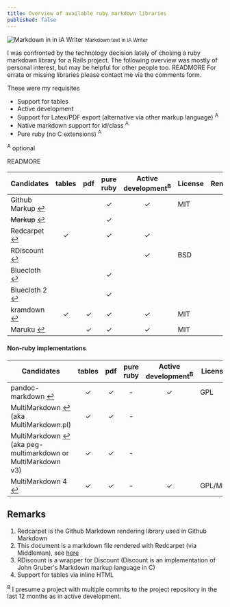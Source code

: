 ```yaml
---
title: Overview of available ruby markdown libraries
published: false
---
```


![Markdown in in iA Writer](/blog/2013-09-19-ruby-markdown-libraries/teaser.gif)
<small>Markdown text in iA Writer</small>

I was confronted by the technology decision lately of chosing a ruby
markdown library for a Rails project. The following overview was mostly
of personal interest, but may be helpful for other people too. READMORE
For errata or missing libraries please contact me via the comments form.

These were my requisites

* Support for tables
* Active development
* Support for Latex/PDF export (alternative via other markup language) <sup>A</sup>
* Native markdown support for id/class <sup>A</sup>
* Pure ruby (no C extensions) <sup>A</sup>

<sup>A</sup> optional

READMORE

| Candidates                  | tables   | pdf   | pure ruby      | Active development<sup>B</sup>   | License | Remarks  |
| ----------                  | :------: | :---: | :------------: | :------------------: | ------- | -------: |
| Github Markup [↩][ghmd]     |          |       | ✓              | ✓                    | MIT     | 1        |
| ~~Markup~~ [↩][markup]      |          |       | ✓              |                      |         |          |
| Redcarpet [↩][redcarpet]    | ✓        |       | ✓              | ✓                    |         | 1, 2     |
| RDiscount [↩][rdiscount]    |          |       |                | ✓                    | BSD     | 3        |
| Bluecloth [↩][bluecloth]    |          |       | ✓              |                      |         |          |
| Bluecloth 2 [↩][bluecloth2] |          |       | ✓              |                      |         |          |
| kramdown [↩][kramdown]      | ✓        | ✓     | ✓              | ✓                    | MIT     |          |
| Maruku [↩][maruku]          |          | ✓     | ✓              | ✓                    | MIT     | 4        |

#### Non-ruby implementations

| Candidates                                                                         | tables   | pdf   | pure ruby      | Active development<sup>B</sup> | License | Remarks  |
| ----------                                                                         | :------: | :---: | :------------: | :----------------------------: | ------- | -------: |
| pandoc-markdown [↩][pandoc]                                                        | ✓        | ✓     | -              | ✓                              | GPL     |          |
| MultiMarkdown [↩][multimarkdownpl] <br>(aka MultiMarkdown.pl)                      | ✓        | ✓     | -              |                                |         |          |
| MultiMarkdown [↩][multimarkdownv3] <br>(aka peg-multimarkdown or MultiMarkdown v3) | ✓        | ✓     | -              |                                |         |          |
| MultiMarkdown 4 [↩][multimarkdownv4]                                               | ✓        | ✓     | -              | ✓                              | GPL/MIT |          |

## Remarks

1. Redcarpet is the Github Markdown rendering library used in Github Markdown
2. This document is a markdown file rendered with Redcarpet (via Middleman), see [here][1]
3. RDiscount is a wrapper for Discount (Discount is an implementation of John Gruber's Markdown markup language in C)
4. Support for tables via inline HTML

<sup>B</sup> I presume a project with multiple commits to the project repository in the last 12
months as in active development.

[1]: https://github.com/gorillasoftware/gorillasoftware/blob/master/source/blog/2013-09-19-ruby-markdown-libraries.markdown

[ghmd]: https://github.com/github/markup
[markup]: https://github.com/jameswilding/markup
[redcarpet]: https://github.com/vmg/redcarpet
[rdiscount]: https://github.com/davidfstr/rdiscount
[bluecloth]: https://github.com/mislav/bluecloth/
[bluecloth2]: https://github.com/ged/bluecloth
[kramdown]: https://github.com/gettalong/kramdown
[maruku]: https://github.com/bhollis/maruku

[pandoc]: http://johnmacfarlane.net/pandoc/
[multimarkdownpl]: https://github.com/fletcher/MultiMarkdown
[multimarkdownv3]: https://github.com/fletcher/peg-multimarkdown
[multimarkdownv4]: https://github.com/fletcher/MultiMarkdown-4
